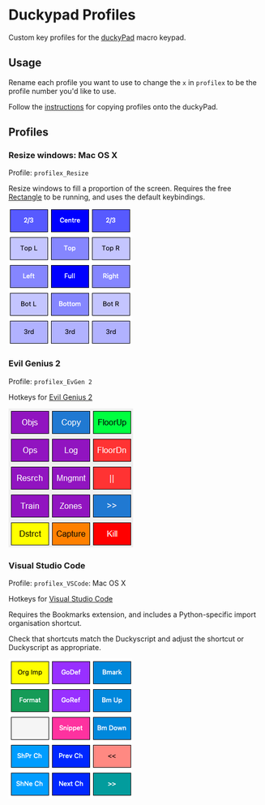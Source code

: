 # Duckypad Profiles

Custom key profiles for the [duckyPad](https://github.com/dekuNukem/duckyPad) macro keypad.

## Usage

Rename each profile you want to use to change the `x` in `profilex` to be the profile number you'd like to use.

Follow the [instructions](https://github.com/dekuNukem/duckyPad/blob/master/manual_setup.md) for copying profiles onto the duckyPad.

## Profiles

### Resize windows: Mac OS X

Profile: `profilex_Resize`

Resize windows to fill a proportion of the screen. Requires the free [Rectangle](https://rectangleapp.com/) to be running, and uses the default keybindings.

![Resize](./img/resize.png)

### Evil Genius 2

Profile: `profilex_EvGen 2`

Hotkeys for [Evil Genius 2](https://evilgeniusgame.com/en)

![Evil Genius 2](./img/eg2.png)

### Visual Studio Code

Profile: `profilex_VSCode`: Mac OS X

Hotkeys for [Visual Studio Code](https://code.visualstudio.com/)

Requires the Bookmarks extension, and includes a Python-specific import organisation shortcut.

Check that shortcuts match the Duckyscript and adjust the shortcut or Duckyscript as appropriate.

![Visual Studio Code](./img/vscode.png)